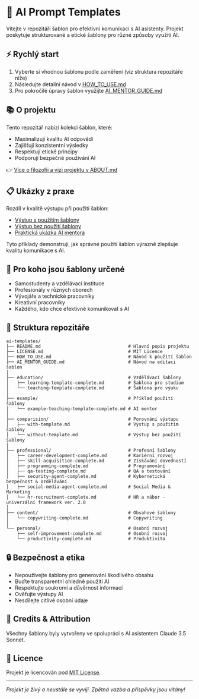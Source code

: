 # 🤖 AI Prompt Templates

Vítejte v repozitáři šablon pro efektivní komunikaci s AI asistenty. Projekt poskytuje strukturované a etické šablony pro různé způsoby využití AI.

## ⚡ Rychlý start

1. Vyberte si vhodnou šablonu podle zaměření (viz struktura repozitáře níže)
2. Následujte detailní návod v [HOW_TO_USE.md](./HOW_TO_USE.md)
3. Pro pokročilé úpravy šablon využijte [AI_MENTOR_GUIDE.md](./AI_MENTOR_GUIDE.md)

## 📚 O projektu

Tento repozitář nabízí kolekci šablon, které:
- Maximalizují kvalitu AI odpovědí
- Zajišťují konzistentní výsledky
- Respektují etické principy
- Podporují bezpečné používání AI

👉 [Více o filozofii a vizi projektu v ABOUT.md](./ABOUT.md)

## 📋 Ukázky z praxe

Rozdíl v kvalitě výstupu při použití šablon:
- [Výstup s použitím šablony](./comparision/with-template.md)
- [Výstup bez použití šablony](./comparision/without-template.md)
- [Praktická ukázka AI mentora](./example/example-teaching-template-complete.md)

Tyto příklady demonstrují, jak správné použití šablon výrazně zlepšuje kvalitu komunikace s AI.

## 👥 Pro koho jsou šablony určené

- Samostudenty a vzdělávací instituce
- Profesionály v různých oborech
- Vývojáře a technické pracovníky
- Kreativní pracovníky
- Každého, kdo chce efektivně komunikovat s AI

## 📂 Struktura repozitáře

```
ai-templates/
├── README.md                                 # Hlavní popis projektu
├── LICENSE.md                                # MIT Licence
├── HOW_TO_USE.md                             # Návod k použití šablon
├── AI_MENTOR_GUIDE.md                        # Návod na editaci šablon
│
├── education/                                # Vzdělávací šablony
│   ├── learning-template-complete.md         # Šablona pro studium
│   └── teaching-template-complete.md         # Šablona pro výuku
│
├── example/                                  # Příklad použití šablony
│   └── example-teaching-template-complete.md # AI mentor 
│
├── comparision/                              # Porovnání výstupu
│   ├── with-template.md                      # Výstup s použitím šablony
│   └── without-template.md                   # Výstup bez použití šablony
│
├── professional/                             # Profesní šablony
│   ├── career-development-complete.md        # Kariérní rozvoj
│   ├── skill-acquisition-complete.md         # Získávání dovedností
│   ├── programming-complete.md               # Programování
│   ├── qa-testing-complete.md                # QA a testování
│   ├── security-agent-complete.md            # Kybernetická bezpečnost & Vzdělávání
│   ├── social-media-agent-complete.md        # Social Media & Marketing
│   └── hr-recruitment-complete.md            # HR a nábor - univerzální framework ver. 2.0
│
├── content/                                  # Obsahové šablony
│   └── copywriting-complete.md               # Copywriting
│
└── personal/                                 # Osobní rozvoj
    ├── self-improvement-complete.md          # Osobní rozvoj
    └── productivity-complete.md              # Produktivita
```

## 🔒 Bezpečnost a etika

- Nepoužívejte šablony pro generování škodlivého obsahu
- Buďte transparentní ohledně použití AI
- Respektujte soukromí a důvěrnost informací
- Ověřujte výstupy AI
- Nesdílejte citlivé osobní údaje

## 🤖 Credits & Attribution

Všechny šablony byly vytvořeny ve spolupráci s AI asistentem Claude 3.5 Sonnet.

## 📜 Licence

Projekt je licencován pod [MIT License](./LICENSE.md).

---

*Projekt je živý a neustále se vyvíjí. Zpětná vazba a příspěvky jsou vítány!*
